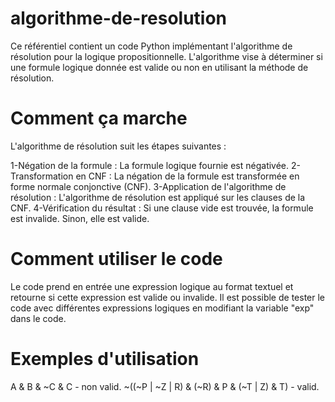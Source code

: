 # algorithme-de-resolution
Ce référentiel contient un code Python implémentant l'algorithme de résolution pour la logique propositionnelle. L'algorithme vise à déterminer si une formule logique donnée est valide ou non en utilisant la méthode de résolution.
# Comment ça marche
L'algorithme de résolution suit les étapes suivantes :

1-Négation de la formule : La formule logique fournie est négativée.
2-Transformation en CNF : La négation de la formule est transformée en forme normale conjonctive (CNF).
3-Application de l'algorithme de résolution : L'algorithme de résolution est appliqué sur les clauses de la CNF.
4-Vérification du résultat : Si une clause vide est trouvée, la formule est invalide. Sinon, elle est valide.
# Comment utiliser le code
Le code prend en entrée une expression logique au format textuel et retourne si cette expression est valide ou invalide.
Il est possible de tester le code avec différentes expressions logiques en modifiant la variable "exp" dans le code.
# Exemples d'utilisation
A & B & ~C & C  - non valid.
~((~P | ~Z | R) & (~R) & P & (~T | Z) & T) - valid.
